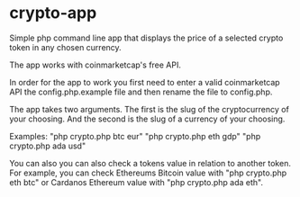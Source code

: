 # crypto-app
Simple php command line app that displays the price of a selected crypto token in any chosen currency.

The app works with coinmarketcap's free API.

In order for the app to work you first need to enter a valid coinmarketcap API the config.php.example file and then rename the file to config.php.

The app takes two arguments.
The first is the slug of the cryptocurrency of your choosing.
And the second is the slug of a currency of your choosing.

Examples: "php crypto.php btc eur"
          "php crypto.php eth gdp"
          "php crypto.php ada usd"

You can also you can also check a tokens value in relation to another token. For example, you can check Ethereums Bitcoin value with "php crypto.php eth btc" or Cardanos Ethereum value with "php crypto.php ada eth". 
